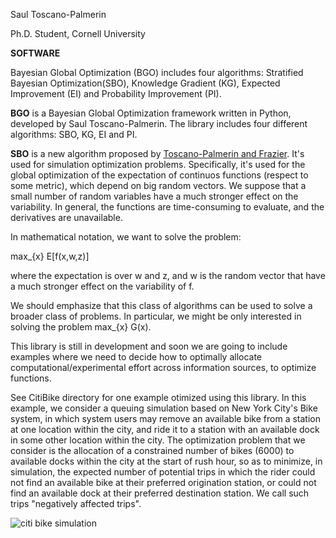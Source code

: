 Saul Toscano-Palmerin

Ph.D. Student, Cornell University 


**SOFTWARE**

Bayesian Global Optimization (BGO) includes four algorithms: 
Stratified Bayesian Optimization(SBO), Knowledge Gradient (KG), 
Expected Improvement (EI) and Probability Improvement (PI).

**BGO** is a Bayesian Global Optimization framework written in Python,
developed by Saul Toscano-Palmerin. The library
includes four different algorithms: SBO, KG, EI and PI.

**SBO** is a new algorithm proposed by [Toscano-Palmerin and
Frazier][tf]. It's used for simulation optimization problems.
Specifically, it's used for the global optimization of the expectation
of continuos functions (respect to some metric), which depend on big
random vectors. We suppose that a small number of random variables have
a much stronger effect on the variability. In general, the functions are
time-consuming to evaluate, and the derivatives are unavailable.

[tf]: http://arxiv.org/pdf/1602.02338.pdf

In mathematical notation, we want to solve the problem:

max\_{x} E[f(x,w,z)]

where the expectation is over w and z, and w is the random vector that
have a much stronger effect on the variability of f.

We should emphasize that this class of algorithms can be used to solve a
broader class of problems. In particular, we might be only interested in
solving the problem max\_{x} G(x).

This library is still in development and soon we are going to include
examples where we need to decide how to optimally allocate
computational/experimental effort across information sources, to
optimize functions.

See CitiBike directory for one example otimized using this library. 
In this example, we consider a queuing simulation based on New York City's Bike system, in which
system users may remove an available bike from a station at one location
within the city, and ride it to a station with an available dock in some
other location within the city. The optimization problem that we
consider is the allocation of a constrained number of bikes (6000) to
available docks within the city at the start of rush hour, so as to
minimize, in simulation, the expected number of potential trips in which
the rider could not find an available bike at their preferred
origination station, or could not find an available dock at their
preferred destination station. We call such trips "negatively affected
trips".

![citi bike simulation](https://github.com/toscanosaul/BGO/blob/master/CitiBike/animation.gif)

